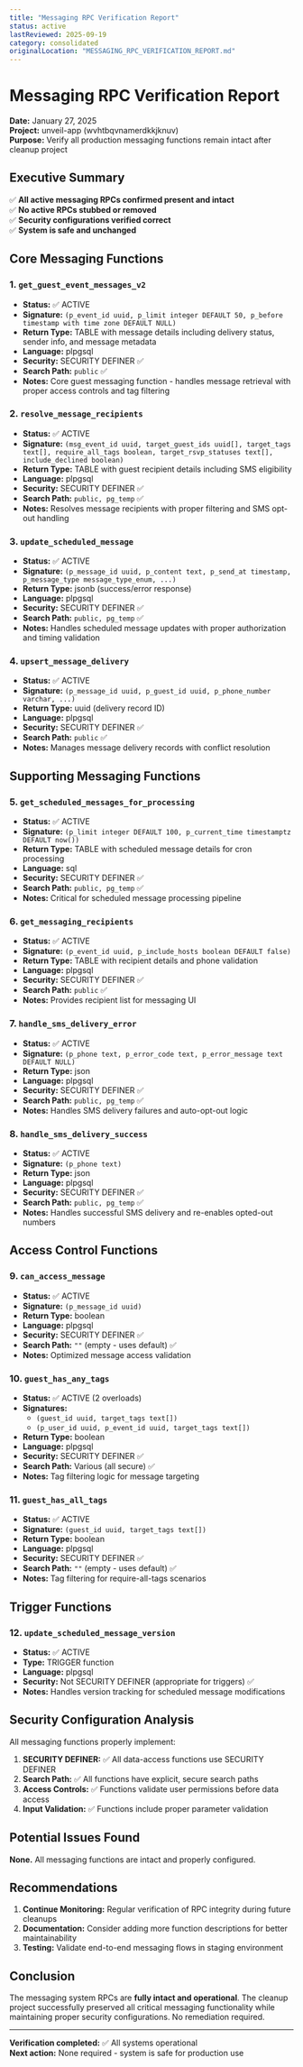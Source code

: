 ```yaml
---
title: "Messaging RPC Verification Report"
status: active
lastReviewed: 2025-09-19
category: consolidated
originalLocation: "MESSAGING_RPC_VERIFICATION_REPORT.md"
---
```


# Messaging RPC Verification Report

**Date:** January 27, 2025  
**Project:** unveil-app (wvhtbqvnamerdkkjknuv)  
**Purpose:** Verify all production messaging functions remain intact after cleanup project

## Executive Summary

✅ **All active messaging RPCs confirmed present and intact**  
✅ **No active RPCs stubbed or removed**  
✅ **Security configurations verified correct**  
✅ **System is safe and unchanged**

## Core Messaging Functions

### 1. `get_guest_event_messages_v2`

- **Status:** ✅ ACTIVE
- **Signature:** `(p_event_id uuid, p_limit integer DEFAULT 50, p_before timestamp with time zone DEFAULT NULL)`
- **Return Type:** TABLE with message details including delivery status, sender info, and message metadata
- **Language:** plpgsql
- **Security:** SECURITY DEFINER ✅
- **Search Path:** `public` ✅
- **Notes:** Core guest messaging function - handles message retrieval with proper access controls and tag filtering

### 2. `resolve_message_recipients`

- **Status:** ✅ ACTIVE
- **Signature:** `(msg_event_id uuid, target_guest_ids uuid[], target_tags text[], require_all_tags boolean, target_rsvp_statuses text[], include_declined boolean)`
- **Return Type:** TABLE with guest recipient details including SMS eligibility
- **Language:** plpgsql
- **Security:** SECURITY DEFINER ✅
- **Search Path:** `public, pg_temp` ✅
- **Notes:** Resolves message recipients with proper filtering and SMS opt-out handling

### 3. `update_scheduled_message`

- **Status:** ✅ ACTIVE
- **Signature:** `(p_message_id uuid, p_content text, p_send_at timestamp, p_message_type message_type_enum, ...)`
- **Return Type:** jsonb (success/error response)
- **Language:** plpgsql
- **Security:** SECURITY DEFINER ✅
- **Search Path:** `public, pg_temp` ✅
- **Notes:** Handles scheduled message updates with proper authorization and timing validation

### 4. `upsert_message_delivery`

- **Status:** ✅ ACTIVE
- **Signature:** `(p_message_id uuid, p_guest_id uuid, p_phone_number varchar, ...)`
- **Return Type:** uuid (delivery record ID)
- **Language:** plpgsql
- **Security:** SECURITY DEFINER ✅
- **Search Path:** `public` ✅
- **Notes:** Manages message delivery records with conflict resolution

## Supporting Messaging Functions

### 5. `get_scheduled_messages_for_processing`

- **Status:** ✅ ACTIVE
- **Signature:** `(p_limit integer DEFAULT 100, p_current_time timestamptz DEFAULT now())`
- **Return Type:** TABLE with scheduled message details for cron processing
- **Language:** sql
- **Security:** SECURITY DEFINER ✅
- **Search Path:** `public, pg_temp` ✅
- **Notes:** Critical for scheduled message processing pipeline

### 6. `get_messaging_recipients`

- **Status:** ✅ ACTIVE
- **Signature:** `(p_event_id uuid, p_include_hosts boolean DEFAULT false)`
- **Return Type:** TABLE with recipient details and phone validation
- **Language:** plpgsql
- **Security:** SECURITY DEFINER ✅
- **Search Path:** `public` ✅
- **Notes:** Provides recipient list for messaging UI

### 7. `handle_sms_delivery_error`

- **Status:** ✅ ACTIVE
- **Signature:** `(p_phone text, p_error_code text, p_error_message text DEFAULT NULL)`
- **Return Type:** json
- **Language:** plpgsql
- **Security:** SECURITY DEFINER ✅
- **Search Path:** `public, pg_temp` ✅
- **Notes:** Handles SMS delivery failures and auto-opt-out logic

### 8. `handle_sms_delivery_success`

- **Status:** ✅ ACTIVE
- **Signature:** `(p_phone text)`
- **Return Type:** json
- **Language:** plpgsql
- **Security:** SECURITY DEFINER ✅
- **Search Path:** `public, pg_temp` ✅
- **Notes:** Handles successful SMS delivery and re-enables opted-out numbers

## Access Control Functions

### 9. `can_access_message`

- **Status:** ✅ ACTIVE
- **Signature:** `(p_message_id uuid)`
- **Return Type:** boolean
- **Language:** plpgsql
- **Security:** SECURITY DEFINER ✅
- **Search Path:** `""` (empty - uses default) ✅
- **Notes:** Optimized message access validation

### 10. `guest_has_any_tags`

- **Status:** ✅ ACTIVE (2 overloads)
- **Signatures:**
  - `(guest_id uuid, target_tags text[])`
  - `(p_user_id uuid, p_event_id uuid, target_tags text[])`
- **Return Type:** boolean
- **Language:** plpgsql
- **Security:** SECURITY DEFINER ✅
- **Search Path:** Various (all secure) ✅
- **Notes:** Tag filtering logic for message targeting

### 11. `guest_has_all_tags`

- **Status:** ✅ ACTIVE
- **Signature:** `(guest_id uuid, target_tags text[])`
- **Return Type:** boolean
- **Language:** plpgsql
- **Security:** SECURITY DEFINER ✅
- **Search Path:** `""` (empty - uses default) ✅
- **Notes:** Tag filtering for require-all-tags scenarios

## Trigger Functions

### 12. `update_scheduled_message_version`

- **Status:** ✅ ACTIVE
- **Type:** TRIGGER function
- **Language:** plpgsql
- **Security:** Not SECURITY DEFINER (appropriate for triggers) ✅
- **Notes:** Handles version tracking for scheduled message modifications

## Security Configuration Analysis

All messaging functions properly implement:

1. **SECURITY DEFINER:** ✅ All data-access functions use SECURITY DEFINER
2. **Search Path:** ✅ All functions have explicit, secure search paths
3. **Access Controls:** ✅ Functions validate user permissions before data access
4. **Input Validation:** ✅ Functions include proper parameter validation

## Potential Issues Found

**None.** All messaging functions are intact and properly configured.

## Recommendations

1. **Continue Monitoring:** Regular verification of RPC integrity during future cleanups
2. **Documentation:** Consider adding more function descriptions for better maintainability
3. **Testing:** Validate end-to-end messaging flows in staging environment

## Conclusion

The messaging system RPCs are **fully intact and operational**. The cleanup project successfully preserved all critical messaging functionality while maintaining proper security configurations. No remediation required.

---

**Verification completed:** ✅ All systems operational  
**Next action:** None required - system is safe for production use

